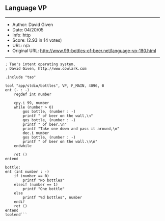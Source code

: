 
## Language VP ##
---
- Author: David Given
- Date: 04/20/05
- Info: http
- Score:  (2.93 in 14 votes)
- URL: n/a
- Original URL: http://www.99-bottles-of-beer.net/language-vp-180.html
---

```; VP is the high-level portable assembly language used by 
; Tao's intent operating system.
; David Given, http://www.cowlark.com

.include "tao"

tool "app/stdio/bottles", VP, F_MAIN, 4096, 0
ent (- : -)
	regdef int number

	cpy.i 99, number
	while (number > 0)
		gos bottle, (number : -)
		printf " of beer on the wall,\n"
		gos bottle, (number : -)
		printf " of beer.\n"
		printf "Take one down and pass it around,\n"
		dec.i number
		gos bottle, (number : -)
		printf " of beer on the wall.\n\n"
	endwhile

	ret ()
entend

bottle:
ent (int number : -)
	if (number == 0)
		printf "No bottles"
	elseif (number == 1)
		printf "One bottle"
	else
		printf "%d bottles", number
	endif
	ret ()
entend
toolend```